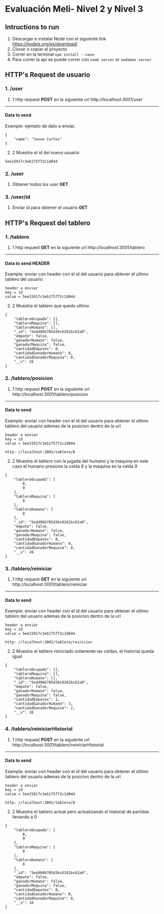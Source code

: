 # Evaluación Meli- Nivel 2 y Nivel 3

## Intructions to run 
1. Descargar e instalar Node con el siguiente link https://nodejs.org/es/download/
2. Clonar o copiar el proyecto
3. Correr en la terminal `npm install --save`
4. Para correr la api se puede correr con `node server` or `nodemon server`

## HTTP's Request de usuario
### 1. /user
1. 1 http request **POST** en la siguiente url http://localhost:3001/user
----
#### Data to send
Example: ejemplo de dato a enviar.
````
{
	"name": "Josue Cortez"
}
````
2. 2 Muestra el id del nuevo usuario
````
5ee15917c3eb175f72c1d044
````
### 2. /user 
1. Obtener todos los user **GET**

### 3. /user/id
1. Enviar id para obtener el usuario **GET**

## HTTP's Request del tablero
### 1. /tablero

1. 1 http request **GET** en la siguiente url http://localhost:3001/tablero
----
#### Data to send HEADER 
Example: enviar con header con el id del usuario para obtener el ultimo tablero del usuario 
````
header a enviar
key = id
value = 5ee15917c3eb175f72c1d044
````

2. 2 Muestra el tablero que quedo ultimo
````
{
    "tableroOcupado": [],
    "tableroMaquina": [],
    "tableroHumano": [],
    "_id": "5edd96b705d36c6261bc62a9",
    "empate": false,
    "ganadorHumano": false,
    "ganadorMaquina": false,
    "cantidadEmpates": 0,
    "cantidadGanadorHumano": 0,
    "cantidadGanadorMaquina": 0,
    "__v": 16
}
````

### 2. /tablero/posicion

1. 1 http request **POST** en la siguiente url http://localhost:3001/tablero/posicion
----
#### Data to send  
Example: enviar con header con el id del usuario para obtener el ultimo tablero del usuario ademas de la posicion dentro de la url
````
header a enviar
key = id
value = 5ee15917c3eb175f72c1d044

http: //localhost:3001/tablero/8
````

2. 2 Muestra el tablero con la jugada del humano y la maquina en este caso el humano presiono la celda 8 y la maquina en la celda 9
````
{
    "tableroOcupado": [
        8,
        9
    ],
    "tableroMaquina": [
        9
    ],
    "tableroHumano": [
        8
    ],
    "_id": "5edd96b705d36c6261bc62a9",
    "empate": false,
    "ganadorHumano": false,
    "ganadorMaquina": false,
    "cantidadEmpates": 0,
    "cantidadGanadorHumano": 0,
    "cantidadGanadorMaquina": 0,
    "__v": 16
}
````

### 3. /tablero/reiniciar

1. 1 http request **GET** en la siguiente url http://localhost:3001/tablero/reiniciar
----
#### Data to send  
Example: enviar con header con el id del usuario para obtener el ultimo tablero del usuario ademas de la posicion dentro de la url
````
header a enviar
key = id
value = 5ee15917c3eb175f72c1d044

http: //localhost:3001/tablero/reiniciar
````

2. 2 Muestra el tablero reiniciado solamente las celdas, el historial queda igual
````
{
    "tableroOcupado": [],
    "tableroMaquina": [],
    "tableroHumano": [],
    "_id": "5edd96b705d36c6261bc62a9",
    "empate": false,
    "ganadorHumano": false,
    "ganadorMaquina": false,
    "cantidadEmpates": 1,
    "cantidadGanadorHumano": 3,
    "cantidadGanadorMaquina": 2,
    "__v": 16
}
````
### 4. /tablero/reiniciarHistorial

1. 1 http request **POST** en la siguiente url http://localhost:3001/tablero/reiniciarHistorial
----
#### Data to send  
Example: enviar con header con el id del usuario para obtener el ultimo tablero del usuario ademas de la posicion dentro de la url
````
header a enviar
key = id
value = 5ee15917c3eb175f72c1d044

http: //localhost:3001/tablero/8
````

2. 2 Muestra el tablero actual pero actualizando el historial de partidas llevando a 0 
````
{
    "tableroOcupado": [
        8,
        9
    ],
    "tableroMaquina": [
        9
    ],
    "tableroHumano": [
        8
    ],
    "_id": "5edd96b705d36c6261bc62a9",
    "empate": false,
    "ganadorHumano": false,
    "ganadorMaquina": false,
    "cantidadEmpates": 0,
    "cantidadGanadorHumano": 0,
    "cantidadGanadorMaquina": 0,
    "__v": 16
}
````